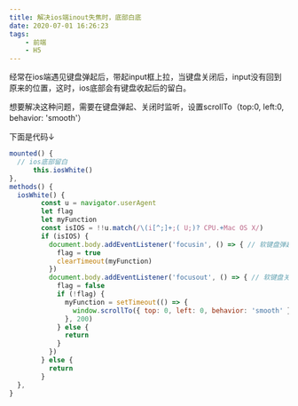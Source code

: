 ```yaml
---
title: 解决ios端inout失焦时，底部白底
date: 2020-07-01 16:26:23
tags:
    - 前端
    - H5
---
```


经常在ios端遇见键盘弹起后，带起input框上拉，当键盘关闭后，input没有回到原来的位置，这时，ios底部会有键盘收起后的留白。

想要解决这种问题，需要在键盘弹起、关闭时监听，设置scrollTo（top:0, left:0, behavior: 'smooth'）


下面是代码↓
<!--more-->

```javascript
mounted() {
  // ios底部留白
      this.iosWhite()
},
methods() {
  iosWhite() {
        const u = navigator.userAgent
        let flag
        let myFunction
        const isIOS = !!u.match(/\(i[^;]+;( U;)? CPU.+Mac OS X/)
        if (isIOS) {
          document.body.addEventListener('focusin', () => { // 软键盘弹起事件
            flag = true
            clearTimeout(myFunction)
          })
          document.body.addEventListener('focusout', () => { // 软键盘关闭事件
            flag = false
            if (!flag) {
              myFunction = setTimeout(() => {
                window.scrollTo({ top: 0, left: 0, behavior: 'smooth' })// 重点  =======当键盘收起的时候让页面回到原始位置(这里的top可以根据你们个人的需求改变，并不一定要回到页面顶部)
              }, 200)
            } else {
              return
            }
          })
        } else {
          return
        }
  },
}
```
